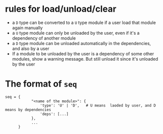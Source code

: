 # rules for load/unload/clear

* a `D` type can be converted to a `U` type module if a user load that module again manually
* a `U` type module can only be unloaded by the user, even if it's a dependency of another module
* a `D` type module can be unloaded automatically in the dependencies, and also by a user
* If a module to be unloaded by the user is a dependency of some other modules, show a warning message. But still unload it since it's unloaded by the user

# The format of `seq`

```
seq = {
            "<name of the module>": {
                'type': 'U' | 'D',   # U means  laoded by user, and D means by dependencies
                'deps': [...]
            },
            ...
      }
```

